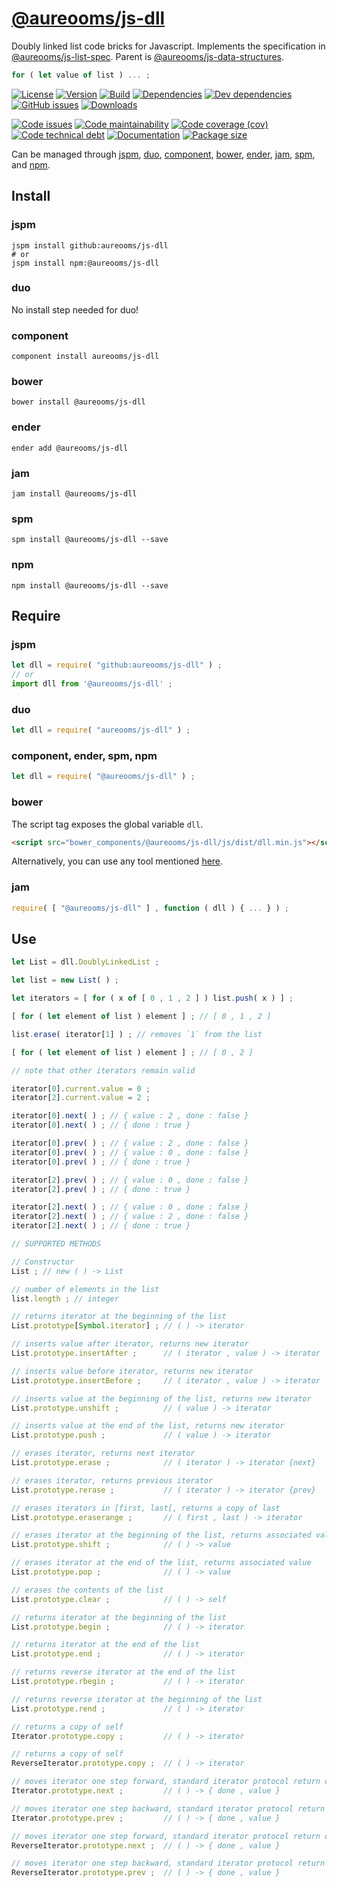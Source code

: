 [@aureooms/js-dll](https://aureooms.github.io/js-dll)
==

Doubly linked list code bricks for Javascript.
Implements the specification in
[@aureooms/js-list-spec](https://github.com/aureooms/js-list-spec).
Parent is
[@aureooms/js-data-structures](https://github.com/aureooms/js-data-structures).

```js
for ( let value of list ) ... ;
```

[![License](https://img.shields.io/github/license/aureooms/js-dll.svg)](https://raw.githubusercontent.com/aureooms/js-dll/master/LICENSE)
[![Version](https://img.shields.io/npm/v/@aureooms/js-dll.svg)](https://www.npmjs.org/package/@aureooms/js-dll)
[![Build](https://img.shields.io/travis/aureooms/js-dll/master.svg)](https://travis-ci.org/aureooms/js-dll/branches)
[![Dependencies](https://img.shields.io/david/aureooms/js-dll.svg)](https://david-dm.org/aureooms/js-dll)
[![Dev dependencies](https://img.shields.io/david/dev/aureooms/js-dll.svg)](https://david-dm.org/aureooms/js-dll?type=dev)
[![GitHub issues](https://img.shields.io/github/issues/aureooms/js-dll.svg)](https://github.com/aureooms/js-dll/issues)
[![Downloads](https://img.shields.io/npm/dm/@aureooms/js-dll.svg)](https://www.npmjs.org/package/@aureooms/js-dll)

[![Code issues](https://img.shields.io/codeclimate/issues/aureooms/js-dll.svg)](https://codeclimate.com/github/aureooms/js-dll/issues)
[![Code maintainability](https://img.shields.io/codeclimate/maintainability/aureooms/js-dll.svg)](https://codeclimate.com/github/aureooms/js-dll/trends/churn)
[![Code coverage (cov)](https://img.shields.io/codecov/c/gh/aureooms/js-dll/master.svg)](https://codecov.io/gh/aureooms/js-dll)
[![Code technical debt](https://img.shields.io/codeclimate/tech-debt/aureooms/js-dll.svg)](https://codeclimate.com/github/aureooms/js-dll/trends/technical_debt)
[![Documentation](https://aureooms.github.io/js-dll//badge.svg)](https://aureooms.github.io/js-dll//source.html)
[![Package size](https://img.shields.io/bundlephobia/minzip/@aureooms/js-dll)](https://bundlephobia.com/result?p=@aureooms/js-dll)

Can be managed through [jspm](https://github.com/jspm/jspm-cli),
[duo](https://github.com/duojs/duo),
[component](https://github.com/componentjs/component),
[bower](https://github.com/bower/bower),
[ender](https://github.com/ender-js/Ender),
[jam](https://github.com/caolan/jam),
[spm](https://github.com/spmjs/spm),
and [npm](https://github.com/npm/npm).

## Install

### jspm
```terminal
jspm install github:aureooms/js-dll
# or
jspm install npm:@aureooms/js-dll
```
### duo
No install step needed for duo!

### component
```terminal
component install aureooms/js-dll
```

### bower
```terminal
bower install @aureooms/js-dll
```

### ender
```terminal
ender add @aureooms/js-dll
```

### jam
```terminal
jam install @aureooms/js-dll
```

### spm
```terminal
spm install @aureooms/js-dll --save
```

### npm
```terminal
npm install @aureooms/js-dll --save
```

## Require
### jspm
```js
let dll = require( "github:aureooms/js-dll" ) ;
// or
import dll from '@aureooms/js-dll' ;
```
### duo
```js
let dll = require( "aureooms/js-dll" ) ;
```

### component, ender, spm, npm
```js
let dll = require( "@aureooms/js-dll" ) ;
```

### bower
The script tag exposes the global variable `dll`.
```html
<script src="bower_components/@aureooms/js-dll/js/dist/dll.min.js"></script>
```
Alternatively, you can use any tool mentioned [here](http://bower.io/docs/tools/).

### jam
```js
require( [ "@aureooms/js-dll" ] , function ( dll ) { ... } ) ;
```

## Use

```js
let List = dll.DoublyLinkedList ;

let list = new List( ) ;

let iterators = [ for ( x of [ 0 , 1 , 2 ] ) list.push( x ) ] ;

[ for ( let element of list ) element ] ; // [ 0 , 1 , 2 ]

list.erase( iterator[1] ) ; // removes `1` from the list

[ for ( let element of list ) element ] ; // [ 0 , 2 ]

// note that other iterators remain valid

iterator[0].current.value = 0 ;
iterator[2].current.value = 2 ;

iterator[0].next( ) ; // { value : 2 , done : false }
iterator[0].next( ) ; // { done : true }

iterator[0].prev( ) ; // { value : 2 , done : false }
iterator[0].prev( ) ; // { value : 0 , done : false }
iterator[0].prev( ) ; // { done : true }

iterator[2].prev( ) ; // { value : 0 , done : false }
iterator[2].prev( ) ; // { done : true }

iterator[2].next( ) ; // { value : 0 , done : false }
iterator[2].next( ) ; // { value : 2 , done : false }
iterator[2].next( ) ; // { done : true }

// SUPPORTED METHODS

// Constructor
List ; // new ( ) -> List

// number of elements in the list
list.length ; // integer

// returns iterator at the beginning of the list
List.prototype[Symbol.iterator] ; // ( ) -> iterator

// inserts value after iterator, returns new iterator
List.prototype.insertAfter ;      // ( iterator , value ) -> iterator

// inserts value before iterator, returns new iterator
List.prototype.insertBefore ;     // ( iterator , value ) -> iterator

// inserts value at the beginning of the list, returns new iterator
List.prototype.unshift ;          // ( value ) -> iterator

// inserts value at the end of the list, returns new iterator
List.prototype.push ;             // ( value ) -> iterator

// erases iterator, returns next iterator
List.prototype.erase ;            // ( iterator ) -> iterator {next}

// erases iterator, returns previous iterator
List.prototype.rerase ;           // ( iterator ) -> iterator {prev}

// erases iterators in [first, last[, returns a copy of last
List.prototype.eraserange ;       // ( first , last ) -> iterator

// erases iterator at the beginning of the list, returns associated value
List.prototype.shift ;            // ( ) -> value

// erases iterator at the end of the list, returns associated value
List.prototype.pop ;              // ( ) -> value

// erases the contents of the list
List.prototype.clear ;            // ( ) -> self

// returns iterator at the beginning of the list
List.prototype.begin ;            // ( ) -> iterator

// returns iterator at the end of the list
List.prototype.end ;              // ( ) -> iterator

// returns reverse iterator at the end of the list
List.prototype.rbegin ;           // ( ) -> iterator

// returns reverse iterator at the beginning of the list
List.prototype.rend ;             // ( ) -> iterator

// returns a copy of self
Iterator.prototype.copy ;         // ( ) -> iterator

// returns a copy of self
ReverseIterator.prototype.copy ;  // ( ) -> iterator

// moves iterator one step forward, standard iterator protocol return object
Iterator.prototype.next ;         // ( ) -> { done , value }

// moves iterator one step backward, standard iterator protocol return object
Iterator.prototype.prev ;         // ( ) -> { done , value }

// moves iterator one step forward, standard iterator protocol return object
ReverseIterator.prototype.next ;  // ( ) -> { done , value }

// moves iterator one step backward, standard iterator protocol return object
ReverseIterator.prototype.prev ;  // ( ) -> { done , value }
```

